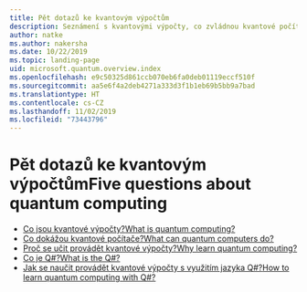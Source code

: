 ```yaml
---
title: Pět dotazů ke kvantovým výpočtům
description: Seznámení s kvantovými výpočty, co zvládnou kvantové počítače a jak se naučit provádět kvantové výpočty
author: natke
ms.author: nakersha
ms.date: 10/22/2019
ms.topic: landing-page
uid: microsoft.quantum.overview.index
ms.openlocfilehash: e9c50325d861ccb070eb6fa0deb01119eccf510f
ms.sourcegitcommit: aa5e6f4a2deb4271a333d3f1b1eb69b5bb9a7bad
ms.translationtype: HT
ms.contentlocale: cs-CZ
ms.lasthandoff: 11/02/2019
ms.locfileid: "73443796"
---
```

# <a name="five-questions-about-quantum-computing"></a><span data-ttu-id="71fb8-103">Pět dotazů ke kvantovým výpočtům</span><span class="sxs-lookup"><span data-stu-id="71fb8-103">Five questions about quantum computing</span></span>

* [<span data-ttu-id="71fb8-104">Co jsou kvantové výpočty?</span><span class="sxs-lookup"><span data-stu-id="71fb8-104">What is quantum computing?</span></span>](xref:microsoft.quantum.overview.what)
* [<span data-ttu-id="71fb8-105">Co dokážou kvantové počítače?</span><span class="sxs-lookup"><span data-stu-id="71fb8-105">What can quantum computers do?</span></span>](xref:microsoft.quantum.overview.computers)
* [<span data-ttu-id="71fb8-106">Proč se učit provádět kvantové výpočty?</span><span class="sxs-lookup"><span data-stu-id="71fb8-106">Why learn quantum computing?</span></span>](xref:microsoft.quantum.overview.why)
* [<span data-ttu-id="71fb8-107">Co je Q#?</span><span class="sxs-lookup"><span data-stu-id="71fb8-107">What is the Q#?</span></span>](xref:microsoft.quantum.overview.qsharp)
* [<span data-ttu-id="71fb8-108">Jak se naučit provádět kvantové výpočty s využitím jazyka Q#?</span><span class="sxs-lookup"><span data-stu-id="71fb8-108">How to learn quantum computing with Q#?</span></span>](xref:microsoft.quantum.overview.learn)
